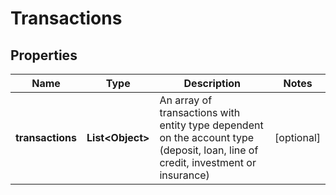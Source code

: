 # Transactions

## Properties
Name | Type | Description | Notes
------------ | ------------- | ------------- | -------------
**transactions** | **List&lt;Object&gt;** | An array of transactions with entity type dependent on the account type (deposit, loan, line of credit, investment or insurance) |  [optional]
